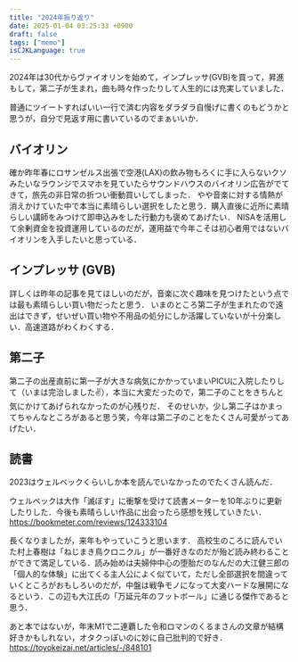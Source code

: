 ```yaml
---
title: "2024年振り返り"
date: 2025-01-04 03:25:33 +0900
draft: false
tags: ["memo"]
isCJKLanguage: true
---
```


2024年は30代からヴァイオリンを始めて，インプレッサ(GVB)を買って，昇進もして，第二子が生まれ，曲も時々作ったりして人生的には充実していました．

<!--more-->

普通にツイートすればいい一行で済む内容をダラダラ自慢げに書くのもどうかと思うが，自分で見返す用に書いているのでまぁいいか．

## バイオリン

確か昨年春にロサンゼルス出張で空港(LAX)の飲み物もろくに手に入らないクソみたいなラウンジでスマホを見ていたらサウンドハウスのバイオリン広告がでてきて，旅先の非日常の折つい衝動買いしてしまった．
やや音楽に対する情熱が消えかけていた中で本当に素晴らしい選択をしたと思う．購入直後に近所に素晴らしい講師をみつけて即申込みをした行動力も褒めてあげたい．
NISAを活用して余剰資金を投資運用しているのだが，運用益で今年こそは初心者用ではないバイオリンを入手したいと思っている．

## インプレッサ (GVB)

詳しくは昨年の記事を見てほしいのだが，音楽に次ぐ趣味を見つけたという点では最も素晴らしい買い物だったと思う．
いまのところ第二子が生まれたので遠出はできず，せいぜい買い物や不用品の処分にしか活躍していないが十分楽しい．高速道路がわくわくする．

## 第二子

第二子の出産直前に第一子が大きな病気にかかっていまいPICUに入院したりして（いまは完治しました✌️），本当に大変だったので，第二子のことをきちんと気にかけてあげられなかったのが心残りだ．
そのせいか，少し第二子はかまってちゃんなところがあると思う笑，今年は第二子のことをたくさん可愛がってあげたい．

## 読書

2023はウェルベックくらいしか本を読んでいなかったのでたくさん読んだ．

ウェルベックは大作「滅ぼす」に衝撃を受けて読書メーターを10年ぶりに更新したりした．今後も素晴らしい作品に出会ったら感想を残していきたい．
https://bookmeter.com/reviews/124333104


長くなりましたが，来年もやっていこうと思います．
高校生のころに読んでいた村上春樹は「ねじまき鳥クロニクル」が一番好きなのだが殆ど読み終わることができて満足している．読み始めは夫婦仲中心の堕胎だのなんだの大江健三郎の「個人的な体験」に出てくる主人公によく似ていて，ただし全部選択を間違っていくところがおもしろいのだが，中盤は戦争モノになって大変ハードな展開になるという．この辺も大江氏の「万延元年のフットボール」に通じる傑作であると思う．

あと本ではないが，年末M1で二連覇した令和ロマンのくるまさんの文章が結構好きかもしれない，オタクっぽいのに妙に自己批判的で好き．
https://toyokeizai.net/articles/-/848101
